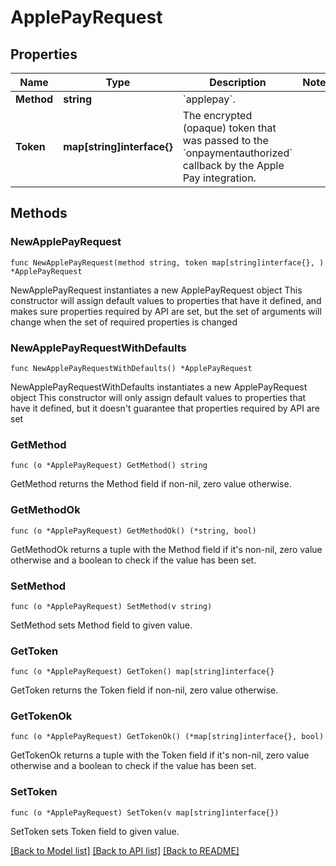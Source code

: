 # ApplePayRequest

## Properties

Name | Type | Description | Notes
------------ | ------------- | ------------- | -------------
**Method** | **string** | &#x60;applepay&#x60;. | 
**Token** | **map[string]interface{}** | The encrypted (opaque) token that was passed to the &#x60;onpaymentauthorized&#x60; callback by the Apple Pay integration. | 

## Methods

### NewApplePayRequest

`func NewApplePayRequest(method string, token map[string]interface{}, ) *ApplePayRequest`

NewApplePayRequest instantiates a new ApplePayRequest object
This constructor will assign default values to properties that have it defined,
and makes sure properties required by API are set, but the set of arguments
will change when the set of required properties is changed

### NewApplePayRequestWithDefaults

`func NewApplePayRequestWithDefaults() *ApplePayRequest`

NewApplePayRequestWithDefaults instantiates a new ApplePayRequest object
This constructor will only assign default values to properties that have it defined,
but it doesn't guarantee that properties required by API are set

### GetMethod

`func (o *ApplePayRequest) GetMethod() string`

GetMethod returns the Method field if non-nil, zero value otherwise.

### GetMethodOk

`func (o *ApplePayRequest) GetMethodOk() (*string, bool)`

GetMethodOk returns a tuple with the Method field if it's non-nil, zero value otherwise
and a boolean to check if the value has been set.

### SetMethod

`func (o *ApplePayRequest) SetMethod(v string)`

SetMethod sets Method field to given value.


### GetToken

`func (o *ApplePayRequest) GetToken() map[string]interface{}`

GetToken returns the Token field if non-nil, zero value otherwise.

### GetTokenOk

`func (o *ApplePayRequest) GetTokenOk() (*map[string]interface{}, bool)`

GetTokenOk returns a tuple with the Token field if it's non-nil, zero value otherwise
and a boolean to check if the value has been set.

### SetToken

`func (o *ApplePayRequest) SetToken(v map[string]interface{})`

SetToken sets Token field to given value.



[[Back to Model list]](../README.md#documentation-for-models) [[Back to API list]](../README.md#documentation-for-api-endpoints) [[Back to README]](../README.md)


